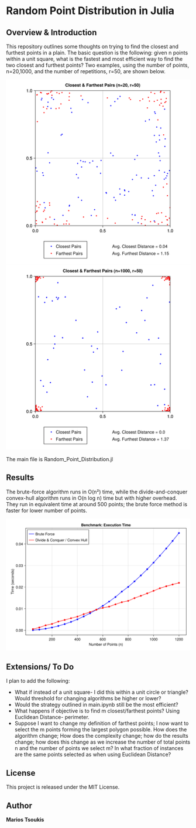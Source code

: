 # Random Point Distribution in Julia

## Overview \& Introduction

This repository outlines some thoughts on trying to find the closest and furthest points in a plain. The basic question is the following: given n points within a unit square, what is the fastest and most efficient way to find the two closest and furthest points? Two examples, using the number of points, n=20,1000, and the number of repetitions, r=50, are shown below. 

![alt text](https://github.com/Mtsoukis/Random_Point_Distribution/blob/main/Figures/rpdj20.png)
![alt text](https://github.com/Mtsoukis/Random_Point_Distribution/blob/main/Figures/rpdj1000.png)

The main file is Random_Point_Distribution.jl 

## Results

The brute-force algorithm runs in O(n²) time, while the divide-and-conquer convex-hull algorithm runs in O(n log n) time but with higher overhead. They run in equivalent time at around 500 points; the brute force method is faster for lower number of points. 

![alt text](https://github.com/Mtsoukis/Random_Point_Distribution/blob/main/Figures/compare.png)

## Extensions/ To Do

I plan to add the following:

- What if instead of a unit square- I did this within a unit circle or triangle? Would threshold for changing algorithms be higher or lower?
- Would the strategy outlined in main.ipynb still be the most efficient?
- What happens if objective is to find m closest/farthest points? Using Euclidean Distance- perimeter.
- Suppose I want to change my definition of farthest points; I now want to select the m points forming the largest polygon possible. How does the algorithm change; How does the complexity change; how do the results change; how does this change as we increase the number of total points n and the number of points we select m? In what fraction of instances are the same points selected as when using Euclidean Distance?


## License

This project is released under the MIT License.

## Author

**Marios Tsoukis**
